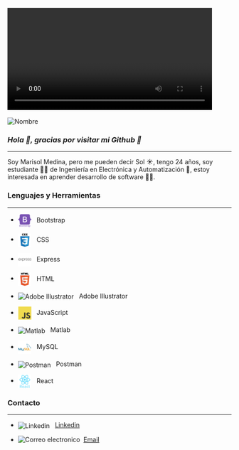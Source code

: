 <video src="video.mp4" type="mp4" height="230"></video>

![Nombre](/JRTEC/Perfil/imagenes/nombre.png 'foto')

### ***Hola 👋, gracias por visitar mi Github :purple_heart:***
---

Soy Marisol Medina, pero me pueden decir Sol :sunny:, tengo 24 años, soy estudiante :woman_student: de Ingeniería en Electrónica y Automatización :robot:, estoy interesada en aprender desarrollo de software :woman_technologist:.

### **Lenguajes y Herramientas**
---
* <img align="center" src="https://raw.githubusercontent.com/devicons/devicon/master/icons/bootstrap/bootstrap-plain-wordmark.svg" alt="bootstrap" height="30"/> &nbsp;
Bootstrap

* <img align="center" src="https://raw.githubusercontent.com/devicons/devicon/master/icons/css3/css3-original-wordmark.svg" alt="CSS" height="30"/> &nbsp;
CSS

* <img align="center" src="https://raw.githubusercontent.com/devicons/devicon/master/icons/express/express-original-wordmark.svg" alt="Express" height="30"/> &nbsp;
Express

* <img align="center" src="https://raw.githubusercontent.com/devicons/devicon/master/icons/html5/html5-original-wordmark.svg" alt="HTML" height="30"/> &nbsp;
HTML

* <img align="center" src="https://www.vectorlogo.zone/logos/adobe_illustrator/adobe_illustrator-icon.svg" alt="Adobe Illustrator" height="30"/> &nbsp;
Adobe Illustrator

* <img align="center" src="https://raw.githubusercontent.com/devicons/devicon/master/icons/javascript/javascript-original.svg" alt="JS" height="30"/> &nbsp;
JavaScript

* <img align="center" src="https://upload.wikimedia.org/wikipedia/commons/2/21/Matlab_Logo.png" alt="Matlab" height="28"/> &nbsp;
Matlab

* <img align="center" src="https://raw.githubusercontent.com/devicons/devicon/master/icons/mysql/mysql-original-wordmark.svg" alt="MySQL" height="30"/> &nbsp;
MySQL

* <img align="center" src="https://www.vectorlogo.zone/logos/getpostman/getpostman-icon.svg" alt="Postman" height="30"/> &nbsp;
Postman

* <img align="center" src="https://raw.githubusercontent.com/devicons/devicon/master/icons/react/react-original-wordmark.svg" alt="React" height="30"/> &nbsp;
React

### **Contacto**
---
- <img align="center" src="https://raw.githubusercontent.com/rahuldkjain/github-profile-readme-generator/master/src/images/icons/Social/linked-in-alt.svg" alt="Linkedin" height="30"/> &nbsp;
[Linkedin](https://www.linkedin.com/in/cynthia-marisol-medina/)

- <img align="left" src="https://cdn-icons.flaticon.com/png/512/3178/premium/3178283.png?token=exp=1643779349~hmac=991adbd41c55ee20e2010f93383fb62e" alt="Correo electronico" height="30"/> &nbsp; 
[Email](mailto:marysol345@hotmail.com)
